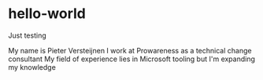 # hello-world
Just testing

My name is Pieter Versteijnen
I work at Prowareness as a technical change consultant
My field of experience lies in Microsoft tooling but I'm expanding my knowledge
